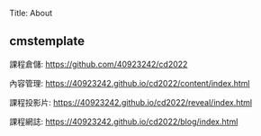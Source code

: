 Title: About

## cmstemplate

課程倉儲: <a href="https://github.com/40923242/cd2022">https://github.com/40923242/cd2022</a>

內容管理: <a href="https://40923242.github.io/cd2022/content/index.html">https://40923242.github.io/cd2022/content/index.html</a>

課程投影片: <a href="https://40923242.github.io/cd2022/reveal/index.html">https://40923242.github.io/cd2022/reveal/index.html</a>

課程網誌: <a href="https://40923242.github.io/cd2022/blog/index.html">https://40923242.github.io/cd2022/blog/index.html</a>








